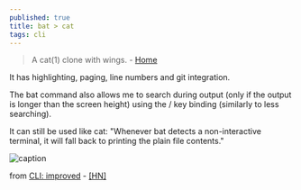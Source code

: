 ```yaml
---
published: true
title: bat > cat
tags: cli
---
```

> A cat(1) clone with wings. - [Home](https://github.com/sharkdp/bat)

It has highlighting, paging, line numbers and git integration.

The bat command also allows me to search during output (only if the output is longer than the screen height) using the / key binding (similarly to less searching).

It can still be used like cat: "Whenever bat detects a non-interactive terminal, it will fall back to printing the plain file contents." 

![caption](https://camo.githubusercontent.com/9d3d89364f2cc83ace8f29646a6236bc15ea1da0/68747470733a2f2f696d6775722e636f6d2f724773646e44652e706e67)

from [CLI: improved](https://remysharp.com/2018/08/23/cli-improved) - [\[HN\]](https://news.ycombinator.com/item?id=17874718)
